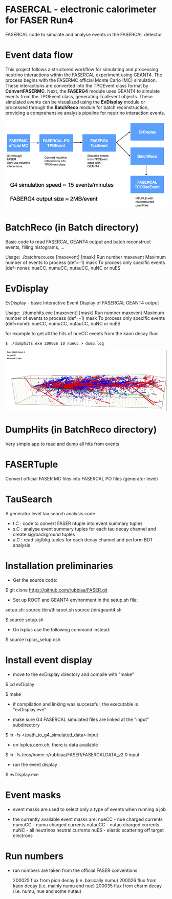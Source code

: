 # FASERCAL - electronic calorimeter for FASER Run4

FASERCAL code to simulate and analyse events in the FASERCAL detector

# Event data flow

This project follows a structured workflow for simulating and processing neutrino interactions within the FASERCAL experiment using GEANT4. The process begins with the FASERMC official Monte Carlo (MC) simulation. These interactions are converted into the TPOEvent class format by **ConvertFASERMC**. Next, the **FASERG4** module uses GEANT4 to simulate events from the TPOEvent class, generating TcalEvent objects. These simulated events can be visualized using the **EvDisplay** module or processed through the **BatchReco** module for batch reconstruction, providing a comprehensive analysis pipeline for neutrino interaction events.

![Diagram of the project](images/eventchainflow.png)

# BatchReco (in Batch directory)

Basic code to read FASERCAL GEANT4 output and batch reconstruct events, filling histograms, ...

Usage: ./batchreco.exe <run> [maxevent] [mask]
   <run>                     Run number
   maxevent                  Maximum number of events to process (def=-1)
   mask                      To process only specific events (def=none):   nueCC, numuCC, nutauCC, nuNC or nuES

# EvDisplay

EvDisplay - basic Interactive Event Display of FASERCAL GEANT4 output

Usage: ./dumphits.exe <run> [maxevent] [mask]
   <run>                     Run number
   maxevent                  Maximum number of events to process (def=-1)
   mask                      To process only specific events (def=none):   nueCC, numuCC, nutauCC, nuNC or nuES

for example to get all the hits of nueCC events from the kaon decay flux:

    $ ./dumphits.exe 200026 10 nueCC > dump.log

![Diagram of the project](images/numuCC_ev1.jpg)

# DumpHits (in BatchReco directory)

Very simple app to read and dump all hits from events

# FASERTuple

Convert official FASER MC files into FASERCAL PO files (generator level) 

# TauSearch
A generator level tau search analysis code

- t.C : code to convert FASER ntuple into event summary tuples
- s.C : analyse event summary tuples for each tau decay channel and create sig/background tuples
- a.C : read sig/bkg tuples for each decay channel and perform BDT analysis

# Installation preliminaries

- Get the source code:

$ git clone https://github.com/rubbiaa/FASER.git

- Set up ROOT and GEANT4 environment in the setup.sh file:

setup.sh:
    source <ROOTINSTAL>/bin/thisroot.sh
    source <GEANT4INSTALL>/bin/geant4.sh

$ source setup.sh

- On lxplus use the following command instead:

$ source lxplus_setup.csh

# Install event display

 - move to the evDisplay directory and compile with "make"

$ cd evDiplay

$ make

 - if compilation and linking was successful, the executable is "evDisplay.eve"

 - make sure G4 FASERCAL simulated files are linked at the "input" subdirectory
 
$ ln -fs </path_to_g4_simulated_data> input

 - on lxplus.cern.ch, there is data available

 $ ln -fs /eos/home-r/rubbiaa/FASER/FASERCALDATA_v2.0 input

 - run the event display

 $ evDisplay.exe

 # Event masks

 - event masks are used to select only a type of events when running a job

 - the currently available event masks are:
   nueCC - nue charged currents
   numuCC  - numu charged currents
   nutauCC - nutau charged currents
   nuNC - all neutrinos neutral currents
   nuES - elastic scattering off target electrons 


# Run numbers

 - run numbers are taken from the official FASER conventions

    200025 flux from pion decay (i.e. basically numu)
    200026 flux from kaon decay (i.e. mainly numu and nue)
    200035 flux from charm decay (i.e. numu, nue and some nutau)
    